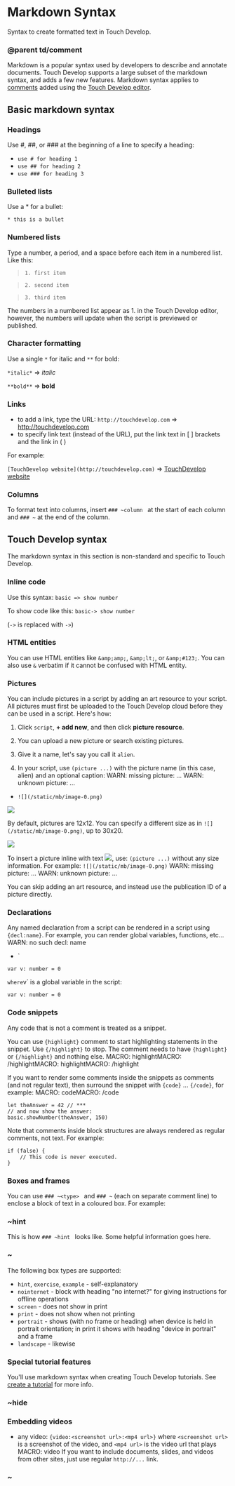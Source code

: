 # Markdown Syntax

Syntax to create formatted text in Touch Develop.

### @parent td/comment
 

Markdown is a popular syntax used by developers to describe and annotate documents. Touch Develop supports a large subset of the markdown syntax, and adds a few new features. Markdown syntax applies to [comments](/js/comment) added using the [Touch Develop editor](/js/editor).

## Basic markdown syntax

### Headings

Use #, ##, or ### at the beginning of a line to specify a heading:

* ``use # for heading 1``
* ``use ## for heading 2``
* ``use ### for heading 3``

### Bulleted lists

Use a * for a bullet:

``* this is a bullet``

### Numbered lists

Type a number, a period, and a space before each item in a numbered list. Like this:

> `1. first item`

> `2. second item`

> `3. third item`

The numbers in a numbered list appear as 1. in the Touch Develop editor, however, the numbers will update when the script is previewed or published.

### Character formatting

Use a single `*` for italic and `**` for bold:

``*italic*`` => *italic*

``**bold**`` => **bold**

### Links

* to add a link, type the URL: ``http://touchdevelop.com`` => http://touchdevelop.com
* to specify link text (instead of the URL), put the link text in [ ] brackets and the link in ( )

For example:

``[TouchDevelop website](http://touchdevelop.com)`` => [TouchDevelop website](http://touchdevelop.com)

### Columns

To format text into columns, insert ``### ~column `` at the start of each column and ``### ~`` at the end of the column.

## Touch Develop syntax

The markdown syntax in this section is non-standard and specific to Touch Develop.

### Inline code

Use this syntax: ```basic => show number```

To show code like this:  `basic-> show number`

(``->`` is replaced with `->`)

### HTML entities

You can use HTML entities like ``&amp;amp;``, ``&amp;lt;``, or ``&amp;#123;``. You can also use ``&`` verbatim if it cannot be confused with HTML entity.

### Pictures

You can include pictures in a script by adding an art resource to your script. All pictures must first be uploaded to the Touch Develop cloud before they can be used in a script. Here's how:

1. Click `script`, **+ add new**, and then click **picture resource**.

2. You can upload a new picture or search existing pictures.

3. Give it a name, let's say you call it ``alien``.

2. In your script, use ``(picture ...)`` with the picture name (in this case, alien) and an optional caption:
WARN: missing picture: ...
WARN: unknown picture: ...

* ``![](/static/mb/image-0.png)``

![](/static/mb/image-0.png)

By default, pictures are 12x12. You can specify a different size as in `![](/static/mb/image-0.png)`, up to 30x20.

![](/static/mb/image-0.png)

To insert a picture inline with text ![](/static/mb/image-0.png), use: `(picture ...)` without any size information. For example: ``![](/static/mb/image-0.png)``
WARN: missing picture: ...
WARN: unknown picture: ...

You can skip adding an art resource, and instead use the publication ID of a picture directly.

### Declarations

Any named declaration from a script can be rendered in a script using `{decl:name}`. For example, you can render global variables, functions, etc...
WARN: no such decl: name

* `
```
var v: number = 0
```

` where `v` is a global variable in the script:

```
var v: number = 0
```

### Code snippets

Any code that is not a comment is treated as a snippet.

You can use ``{highlight}`` comment to start highlighting statements in the snippet. Use ``{/highlight}`` to stop. The comment needs to have ``{highlight}`` or ``{/highlight}`` and nothing else.
MACRO: highlightMACRO: /highlightMACRO: highlightMACRO: /highlight

If you want to render some comments inside the snippets as comments (and not regular text), then surround the snippet with ``{code}`` ... ``{/code}``, for example:
MACRO: codeMACRO: /code

```
let theAnswer = 42 // ***
// and now show the answer:
basic.showNumber(theAnswer, 150)
```

Note that comments inside block structures are always rendered as regular comments, not text. For example:

```
if (false) {
    // This code is never executed.
}
```

### Boxes and frames

You can use `### ~<type> ` and `### ~` (each on separate comment line) to enclose a block of text in a coloured box. For example:

### ~hint 

This is how `### ~hint ` looks like. Some helpful information goes here.

### ~

The following box types are supported:

* `hint`, `exercise`, `example` - self-explanatory
* `nointernet` - block with heading "no internet?" for giving instructions for offline operations
* `screen` - does not show in print
* `print` - does not show when not printing
* `portrait` - shows (with no frame or heading) when device is held in portrait orientation; in print it shows with heading "device in portrait" and a frame
* `landscape` - likewise

### Special tutorial features

You'll use markdown syntax when creating Touch Develop tutorials. See [create a tutorial](/js/create-tutorials) for more info.

### ~hide

### Embedding videos

* any video: ``{video:<screenshot url>:<mp4 url>}`` where ``<screenshot url>`` is a screenshot of the video,  and ``<mp4 url>`` is the video url that plays
MACRO: video
If you want to include documents, slides, and videos from other sites, just use regular `http://...` link.

### ~

